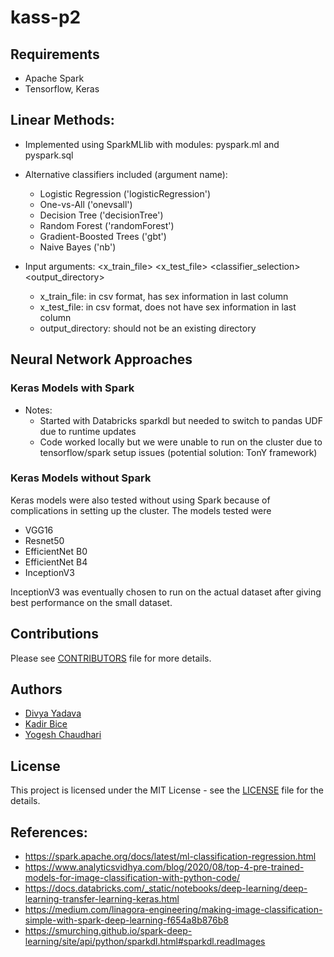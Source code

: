 # kass-p2

## Requirements
- Apache Spark
- Tensorflow, Keras

## Linear Methods:
- Implemented using SparkMLlib with modules: pyspark.ml and pyspark.sql

- Alternative classifiers included (argument name): 
  - Logistic Regression ('logisticRegression')
  - One-vs-All ('onevsall')
  - Decision Tree ('decisionTree')
  - Random Forest ('randomForest')
  - Gradient-Boosted Trees ('gbt')
  - Naive Bayes ('nb')

- Input arguments: <x_train_file> <x_test_file> <classifier_selection> <output_directory>
  - x_train_file: in csv format, has sex information in last column
  - x_test_file: in csv format, does not have sex information in last column
  - output_directory: should not be an existing directory

## Neural Network Approaches
### Keras Models with Spark
- Notes:
  - Started with Databricks sparkdl but needed to switch to pandas UDF due to runtime updates
  - Code worked locally but we were unable to run on the cluster due to tensorflow/spark setup issues (potential solution: TonY framework)
### Keras Models without Spark
Keras models were also tested without using Spark because of complications in setting up the cluster. The models tested were
- VGG16
- Resnet50
- EfficientNet B0
- EfficientNet B4
- InceptionV3

InceptionV3 was eventually chosen to run on the actual dataset after giving best performance on the small dataset.
## Contributions
Please see [CONTRIBUTORS](https://github.com/dsp-uga/kass-p2/blob/main/CONTRIBUTORS.md) file for more details.
## Authors 
- [Divya Yadava](https://github.com/YDivyaKrishna)
- [Kadir Bice](https://github.com/kbice)
- [Yogesh Chaudhari](https://github.com/yogeshchaudhari)


## License
This project is licensed under the MIT License - see the [LICENSE](https://github.com/dsp-uga/kass-p2/blob/main/LICENSE) file for the details.

## References: 
- https://spark.apache.org/docs/latest/ml-classification-regression.html
-  https://www.analyticsvidhya.com/blog/2020/08/top-4-pre-trained-models-for-image-classification-with-python-code/
- https://docs.databricks.com/_static/notebooks/deep-learning/deep-learning-transfer-learning-keras.html
- https://medium.com/linagora-engineering/making-image-classification-simple-with-spark-deep-learning-f654a8b876b8
- https://smurching.github.io/spark-deep-learning/site/api/python/sparkdl.html#sparkdl.readImages
